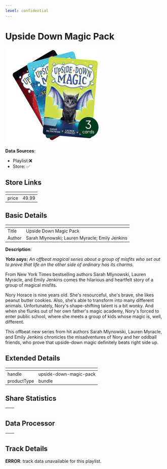 ```yaml
---
level: confidential
---
```

# Upside Down Magic Pack

![card_[eZSEr].png](../../img/cards/card_[eZSEr].png)

**Data Sources**: 

- Playlist:❌
- Store: ✅


## Store Links

| <!-- --> | <!-- --> |
| - | - |
| price | 49.99 |


## Basic Details

| <!-- --> | <!-- --> |
| - | - |
| Title | Upside Down Magic Pack |
| Author | Sarah Mlynowski; Lauren Myracle; Emily Jenkins |

**Description**:

_**Yoto says:** An offbeat magical series about a group of misfits who set out to prove that life on the other side of ordinary has its charms._

From New York Times bestselling authors Sarah Mlynowski, Lauren Myracle, and Emily Jenkins comes the hilarious and heartfelt story of a group of magical misfits.

Nory Horace is nine years old. She's resourceful, she's brave, she likes peanut butter cookies. Also, she's able to transform into many different animals. Unfortunately, Nory's shape-shifting talent is a bit wonky. And when she flunks out of her own father's magic academy, Nory's forced to enter public school, where she meets a group of kids whose magic is, well, different.

This offbeat new series from hit authors Sarah Mlynowski, Lauren Myracle, and Emily Jenkins chronicles the misadventures of Nory and her oddball friends, who prove that upside-down magic definitely beats right side up.


## Extended Details

| <!-- --> | <!-- --> |
| - | - |
| handle | upside-down-magic-pack |
| productType | bundle |


## Share Statistics

| <!-- --> | <!-- --> |
| - | - |


## Data Processor

| <!-- --> | <!-- --> |
| - | - |


## Track Details

**ERROR**: track data unavailable for this playlist.
